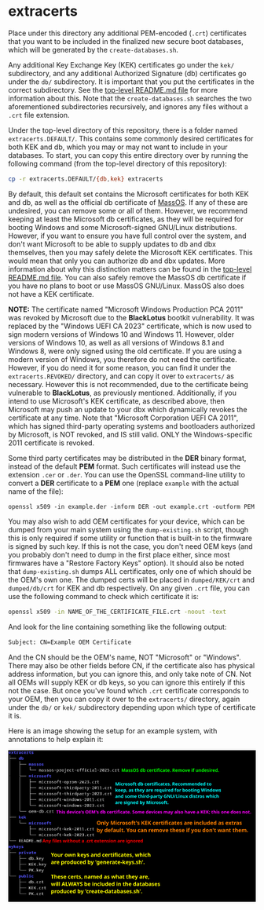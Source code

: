 # extracerts
Place under this directory any additional PEM-encoded (`.crt`) certificates
that you want to be included in the finalized new secure boot databases, which
will be generated by the `create-databases.sh`.

Any additional Key Exchange Key (KEK) certificates go under the `kek/`
subdirectory, and any additional Authorized Signature (db) certificates go
under the `db/` subdirectory. It is important that you put the certificates in
the correct subdirectory. See the [top-level README.md file](../README.md) for
more information about this. Note that the `create-databases.sh` searches the
two aforementioned subdirectories recursively, and ignores any files without a
`.crt` file extension.

Under the top-level directory of this repository, there is a folder named
`extracerts.DEFAULT/`. This contains some commonly desired certificates for
both KEK and db, which you may or may not want to include in your databases.
To start, you can copy this entire directory over by running the following
command (from the top-level directory of this repository):
```sh
cp -r extracerts.DEFAULT/{db,kek} extracerts
```

By default, this default set contains the Microsoft certificates for both KEK
and db, as well as the official db certificate of [MassOS](https://massos.org).
If any of these are undesired, you can remove some or all of them. However, we
recommend keeping at least the Microsoft db certificates, as they will be
required for booting Windows and some Microsoft-signed GNU/Linux distributions.
However, if you want to ensure you have full control over the system, and don't
want Microsoft to be able to supply updates to db and dbx themselves, then you
may safely delete the Microsoft KEK certificates. This would mean that only you
can authorize db and dbx updates. More information about why this distinction
matters can be found in the [top-level README.md file](../README.md). You can
also safely remove the MassOS db certificate if you have no plans to boot or
use MassOS GNU/Linux. MassOS also does not have a KEK certificate.

**NOTE:** The certificate named "Microsoft Windows Production PCA 2011" was
revoked by Microsoft due to the **BlackLotus** bootkit vulnerability. It was
replaced by the "Windows UEFI CA 2023" certificate, which is now used to sign
modern versions of Windows 10 and Windows 11. However, older versions of
Windows 10, as well as all versions of Windows 8.1 and Windows 8, were only
signed using the old certificate. If you are using a modern version of Windows,
you therefore do not need the certificate. However, if you do need it for some
reason, you can find it under the `extracerts.REVOKED/` directory, and can copy
it over to `extracerts/` as necessary. However this is not recommended, due to
the certificate being vulnerable to **BlackLotus**, as previously mentioned.
Additionally, if you intend to use Microsoft's KEK certificate, as described
above, then Microsoft may push an update to your dbx which dynamically revokes
the certificate at any time. Note that "Microsoft Corporation UEFI CA 2011",
which has signed third-party operating systems and bootloaders authorized by
Microsoft, is NOT revoked, and IS still valid. ONLY the Windows-specific 2011
certificate is revoked.

Some third party certificates may be distributed in the **DER** binary format,
instead of the default **PEM** format. Such certificates will instead use the
extension `.cer` or `.der`. You can use the OpenSSL command-line utility to
convert a **DER** certificate to a **PEM** one (replace `example` with the
actual name of the file):
```
openssl x509 -in example.der -inform DER -out example.crt -outform PEM
```

You may also wish to add OEM certificates for your device, which can be dumped
from your main system using the `dump-existing.sh` script, though this is only
required if some utility or function that is built-in to the firmware is signed
by such key. If this is not the case, you don't need OEM keys (and you probably
don't need to dump in the first place either, since most firmwares have a
"Restore Factory Keys" option). It should also be noted that `dump-existing.sh`
dumps ALL certificates, only one of which should be the OEM's own one. The
dumped certs will be placed in `dumped/KEK/crt` and `dumped/db/crt` for KEK and
db respectively. On any given `.crt` file, you can use the following command to
check which certificate it is:
```sh
openssl x509 -in NAME_OF_THE_CERTIFICATE_FILE.crt -noout -text
```
And look for the line containing something like the following output:
```sh
Subject: CN=Example OEM Certificate
```
And the CN should be the OEM's name, NOT "Microsoft" or "Windows". There may
also be other fields before CN, if the certificate also has physical address
information, but you can ignore this, and only take note of CN. Not all OEMs
will supply KEK or db keys, so you can ignore this entirely if this not the
case. But once you've found which `.crt` certificate corresponds to your OEM,
then you can copy it over to the `extracerts/` directory, again under the `db/`
or `kek/` subdirectory depending upon which type of certificate it is.

Here is an image showing the setup for an example system, with annotations to
help explain it:

![](../extracerts-layout-example.png)
